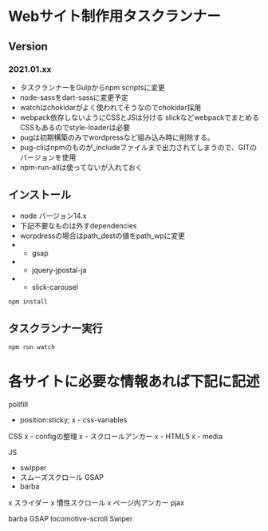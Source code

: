 # Webサイト制作用タスクランナー

## Version
### 2021.01.xx
- タスクランナーをGulpからnpm scriptsに変更
- node-sassをdart-sassに変更予定
- watchはchokidarがよく使われてそうなのでchokidar採用
- webpack依存しないようにCSSとJSは分ける
  slickなどwebpackでまとめるCSSもあるのでstyle-loaderは必要
- pugは初期構築のみでwordpressなど組み込み時に削除する。
- pug-cliはnpmのものが_includeファイルまで出力されてしまうので、GITのバージョンを使用
- npm-run-allは使ってないが入れておく

## インストール

- node バージョン14.x
- 下記不要なものは外すdependencies
- worpdressの場合はpath_destの値をpath_wpに変更
- - gsap
- - jquery-jpostal-ja
- - slick-carousel
```bash
npm install
```

## タスクランナー実行
```bash
npm run watch
```

# 各サイトに必要な情報あれば下記に記述

polifill
- position:sticky;
x - css-variables

CSS
x - configの整理
x - スクロールアンカー
x - HTML5
x - media


JS
- swipper
- スムーズスクロール GSAP
- barba

x スライダー
x 慣性スクロール
x ページ内アンカー
pjax

barba
GSAP
locomotive-scroll
Swiper